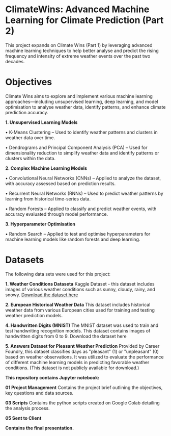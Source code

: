 <h1>ClimateWins: Advanced Machine Learning for Climate Prediction (Part 2)</h1>

This project expands on Climate Wins (Part 1) by leveraging advanced machine learning techniques to help better analyse and predict the rising frequency and intensity of extreme weather events over the past two decades.

<h1>Objectives</h1>

Climate Wins aims to explore and implement various machine learning approaches—including unsupervised learning, deep learning, and model optimisation to analyse weather data, identify patterns, and enhance climate prediction accuracy.

<b>1. Unsupervised Learning Models</b>

•  K-Means Clustering – Used to identify weather patterns and clusters in weather data over time.

•  Dendrograms and Principal Component Analysis (PCA) – Used for dimensionality reduction to simplify weather data and identify patterns or clusters within the data.


<b>2.  Complex Machine Learning Models</b>

• Convolutional Neural Networks (CNNs) – Applied to analyze the dataset, with accuracy assessed based on prediction results.

• Recurrent Neural Networks (RNNs) – Used to predict weather patterns by learning from historical time-series data.

• Random Forests – Applied to classify and predict weather events, with accuracy evaluated through model performance.


<b>3. Hyperparameter Optimisation</b>

• Random Search – Applied to test and optimise hyperparameters for machine learning models like random forests and deep learning.


<h1>Datasets</h1>

The following data sets were used for this project:

<b>1. Weather Conditions Dataseta</b>
Kaggle Dataset - this dataset includes images of various weather conditions such as sunny, cloudy, rainy, and snowy.
<a href="https://www.kaggle.com/datasets/pratik2901/multiclass-weather-dataset">Download the dataset here</a>


<b>2. European Historical Weather Data</b>
This dataset includes historical weather data from various European cities used for training and testing weather prediction models.


<b>4. Handwritten Digits (MNIST)</b>
The MNIST dataset was used to train and test handwriting recognition models. This dataset contains images of handwritten digits from 0 to 9.
Download the dataset here


<b>5. Answers Dataset for Pleasant Weather Prediction</b>
Provided by Career Foundry, this dataset classifies days as "pleasant" (1) or "unpleasant" (0) based on weather observations.
It was utilized to evaluate the performance of different machine learning models in predicting favorable weather conditions.
(This dataset is not publicly available for download.)

<b>This repository contains Jupyter notebook: </b>

<b>01 Project Management</b>
Contains the project brief outlining the objectives, key questions and data sources.

<b>03 Scripts</b>
Contains the python scripts created on Google Colab detailing the analysis process.

<b>05 Sent to Client</b>

<b>Contains the final presentation.</b>










